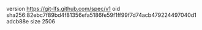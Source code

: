 version https://git-lfs.github.com/spec/v1
oid sha256:82ebc7f89bd4f81356efa5186fe59f1ff99f7d74acb479224497040d1adcb88e
size 2506
